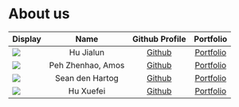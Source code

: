 # About us <a id="scrollToHere"></a>

Display | Name | Github Profile | Portfolio 
--------|:----:|:--------------:|:---------:
![](https://avatars.githubusercontent.com/SuibianP?s=100) | Hu Jialun | [Github](https://github.com/SuibianP) | [Portfolio](https://www.comp.nus.edu.sg/~hujialun/)
![](https://avatars.githubusercontent.com/APZH?s=100) | Peh Zhenhao, Amos | [Github](https://github.com/APZH) | [Portfolio](docs/team/apzh.md)
![](https://avatars.githubusercontent.com/SeanRobertDH?s=100) | Sean den Hartog | [Github](https://github.com/SeanRobertDH) | [Portfolio](https://www.linkedin.com/in/seanrobertt/)
![](https://via.placeholder.com/100.png?text=Photo?s=100) | Hu Xuefei | [Github](https://github.com/Xuefei2001) | [Portfolio](docs/team/Xuefei.md)
